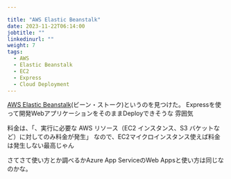 ```yaml
---

title: "AWS Elastic Beanstalk"
date: 2023-11-22T06:14:00
jobtitle: ""
linkedinurl: ""
weight: 7
tags:
  - AWS
  - Elastic Beanstalk
  - EC2
  - Express
  - Cloud Deployment
---
```


[AWS Elastic Beanstalk](https://aws.amazon.com/jp/elasticbeanstalk/)(ビーン・ストーク)というのを見つけた。
 Expressを使って開発WebアプリケーションをそのままDeployできそうな
 雰囲気

 料金は、「、実行に必要な AWS リソース（EC2 インスタンス、S3 バケットなど）に対してのみ料金が発生」
 なので、EC2マイクロインスタンス使えば料金は発生しない最高じゃん

 さてさて使い方とか調べるかAzure App ServiceのWeb Appsと使い方は同じなのかな。
